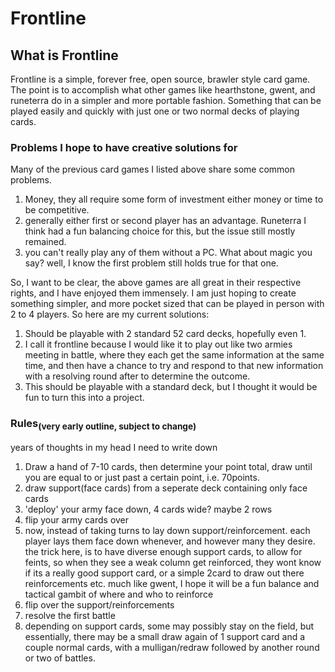 # Frontline

## What is Frontline
Frontline is a simple, forever free, open source, brawler style card game. The point is to accomplish what other games like 
hearthstone, gwent, and runeterra do in a simpler and more portable fashion.
Something that can be played easily and quickly with just one or two normal decks of playing cards. 

### Problems I hope to have creative solutions for
Many of the previous card games I listed above share some common problems.
1. Money, they all require some form of investment either money or time to be competitive. 
2. generally either first or second player has an advantage. Runeterra I think had a fun balancing choice for this, but the issue still mostly remained.
3. you can't really play any of them without a PC. What about magic you say? well, I know the first problem still holds true for that one.

So, I want to be clear, the above games are all great in their respective rights, and I have enjoyed them immensely.
I am just hoping to create something simpler, and more pocket sized that can be played in person with 2 to 4 players.
So here are my current solutions:
1. Should be playable with 2 standard 52 card decks, hopefully even 1. 
2. I call it frontline because I would like it to play out like two armies meeting in battle, where they each get the same information at the same time, and then have a chance to try and
respond to that new information with a resolving round after to determine the outcome. 
3. This should be playable with a standard deck, but I thought it would be fun to turn this into a project. 

### Rules<sub>(very early outline, subject to change) </sub>
years of thoughts in my head I need to write down
1. Draw a hand of 7-10 cards, then determine your point total, draw until you are equal to or just past a certain point, i.e. 70points. 
2. draw support(face cards) from a seperate deck containing only face cards
3. 'deploy' your army face down, 4 cards wide? maybe 2 rows
4. flip your army cards over
5. now, instead of taking turns to lay down support/reinforcement. each player lays them face down whenever, and however many they desire.
the trick here, is to have diverse enough support cards, to allow for feints, so when they see a weak column get reinforced, they wont know if its a really good 
support card, or a simple 2card to draw out there reinforcements etc. much like gwent, I hope it will be a fun balance and tactical gambit of where and who to reinforce
6. flip over the support/reinforcements
7. resolve the first battle
8. depending on support cards, some may possibly stay on the field, but essentially, there may be a small draw again of 1 support card and a couple normal cards, with a mulligan/redraw
followed by another round or two of battles. 


